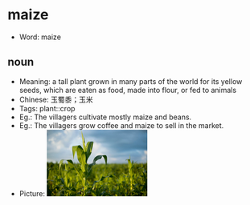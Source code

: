 # maize

- Word: maize

## noun

- Meaning: a tall plant grown in many parts of the world for its yellow seeds, which are eaten as food, made into flour, or fed to animals
- Chinese: 玉蜀黍；玉米
- Tags: plant::crop
- Eg.: The villagers cultivate mostly maize and beans.
- Eg.: The villagers grow coffee and maize to sell in the market.
- Picture: ![maize](images/maize.jpg)

